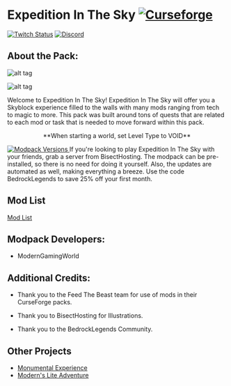 # Expedition In The Sky [![Curseforge][curseImg]][curseLink]

[![Twitch Status](https://img.shields.io/twitch/status/ModernGamingWorld?label=ModernGamingWorld&style=social)](https://www.twitch.tv/moderngamingworld) [![Discord][discordimg]][discordlink]

[discordImg]: https://img.shields.io/discord/808837174387671090?color=7289DA&label=Discord&style=flat-square

[discordLink]: https://discord.gg/CTbZwZnFpZ

[curseImg]: http://cf.way2muchnoise.eu/325071.svg

[curseLink]: https://www.curseforge.com/minecraft/modpacks/expedition-in-the-sky

## About the Pack:
![alt tag](https://www.bisecthosting.com/images/CF/ES/BH_ES_Header.png)

![alt tag](https://www.bisecthosting.com/images/CF/ES/BH_ES_Insiders.png)


Welcome to Expedition In The Sky! Expedition In The Sky will offer you a Skyblock experience filled to the walls with many mods ranging from tech to magic to more. This pack was built around tons of quests that are related to each mod or task that is needed to move forward within this pack.

<p align="center">
    **When starting a world, set Level Type to VOID**
</p>

  <a href="https://bisecthosting.com/bedrocklegends">
    <img alt="Modpack Versions" src="https://www.bisecthosting.com/images/CF/ES/BH_ES_PromoCard.png">
  </a>
If you're looking to play Expedition In The Sky with your friends, grab a server from BisectHosting. The modpack can be pre-installed, so there is no need for doing it yourself. Also, the updates are automated as well, making everything a breeze. Use the code BedrockLegends to save 25% off your first month.


## Mod List
[Mod List](https://www.curseforge.com/minecraft/modpacks/expedition-in-the-sky/relations/dependencies)


## Modpack Developers:

- ModernGamingWorld

## Additional Credits:

- Thank you to the Feed The Beast team for use of mods in their CurseForge packs.

- Thank you to BisectHosting for Illustrations.

- Thank you to the BedrockLegends Community.


## Other Projects
- [Monumental Experience](https://www.curseforge.com/minecraft/modpacks/monumental-experience)
- [Modern's Lite Adventure](https://www.curseforge.com/minecraft/modpacks/moderns-lite-adventure)
